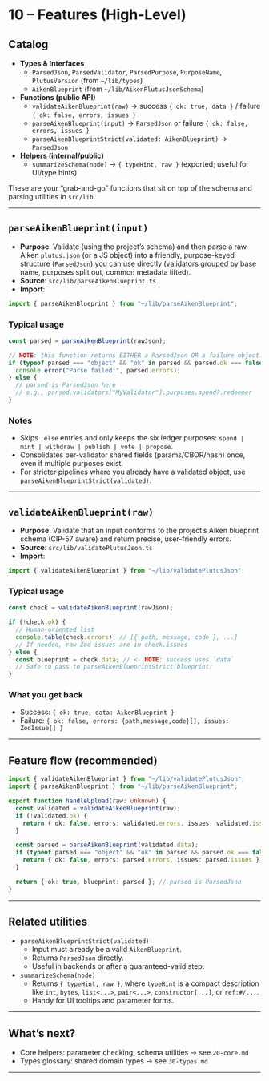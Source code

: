 # 10 – Features (High-Level)

## Catalog

- **Types & Interfaces**
  - `ParsedJson`, `ParsedValidator`, `ParsedPurpose`, `PurposeName`, `PlutusVersion` (from `~/lib/types`)
  - `AikenBlueprint` (from `~/lib/AikenPlutusJsonSchema`)
- **Functions (public API)**
  - `validateAikenBlueprint(raw)` → success `{ ok: true, data }` / failure `{ ok: false, errors, issues }`
  - `parseAikenBlueprint(input)` → `ParsedJson` or failure `{ ok: false, errors, issues }`
  - `parseAikenBlueprintStrict(validated: AikenBlueprint)` → `ParsedJson`
- **Helpers (internal/public)**
  - `summarizeSchema(node)` → `{ typeHint, raw }` (exported; useful for UI/type hints)

These are your “grab-and-go” functions that sit on top of the schema and parsing utilities in `src/lib`.

---

## `parseAikenBlueprint(input)`

- **Purpose**: Validate (using the project’s schema) and then parse a raw Aiken `plutus.json` (or a JS object) into a friendly, purpose-keyed structure (`ParsedJson`) you can use directly (validators grouped by base name, purposes split out, common metadata lifted).
- **Source**: `src/lib/parseAikenBlueprint.ts`
- **Import**:

```ts
import { parseAikenBlueprint } from "~/lib/parseAikenBlueprint";
```

### Typical usage

```ts
const parsed = parseAikenBlueprint(rawJson);

// NOTE: this function returns EITHER a ParsedJson OR a failure object.
if (typeof parsed === "object" && "ok" in parsed && parsed.ok === false) {
  console.error("Parse failed:", parsed.errors);
} else {
  // parsed is ParsedJson here
  // e.g., parsed.validators["MyValidator"].purposes.spend?.redeemer
}
```

### Notes

- Skips `.else` entries and only keeps the six ledger purposes: `spend | mint | withdraw | publish | vote | propose`.
- Consolidates per-validator shared fields (params/CBOR/hash) once, even if multiple purposes exist.
- For stricter pipelines where you already have a validated object, use `parseAikenBlueprintStrict(validated)`.

---

## `validateAikenBlueprint(raw)`

- **Purpose**: Validate that an input conforms to the project’s Aiken blueprint schema (CIP-57 aware) and return precise, user-friendly errors.
- **Source**: `src/lib/validatePlutusJson.ts`
- **Import**:

```ts
import { validateAikenBlueprint } from "~/lib/validatePlutusJson";
```

### Typical usage

```ts
const check = validateAikenBlueprint(rawJson);

if (!check.ok) {
  // Human-oriented list
  console.table(check.errors); // [{ path, message, code }, ...]
  // If needed, raw Zod issues are in check.issues
} else {
  const blueprint = check.data; // <- NOTE: success uses `data`
  // Safe to pass to parseAikenBlueprintStrict(blueprint)
}
```

### What you get back

- Success: `{ ok: true, data: AikenBlueprint }`
- Failure: `{ ok: false, errors: {path,message,code}[], issues: ZodIssue[] }`

---

## Feature flow (recommended)

```ts
import { validateAikenBlueprint } from "~/lib/validatePlutusJson";
import { parseAikenBlueprint } from "~/lib/parseAikenBlueprint";

export function handleUpload(raw: unknown) {
  const validated = validateAikenBlueprint(raw);
  if (!validated.ok) {
    return { ok: false, errors: validated.errors, issues: validated.issues };
  }

  const parsed = parseAikenBlueprint(validated.data);
  if (typeof parsed === "object" && "ok" in parsed && parsed.ok === false) {
    return { ok: false, errors: parsed.errors, issues: parsed.issues };
  }

  return { ok: true, blueprint: parsed }; // parsed is ParsedJson
}
```

---

## Related utilities

- `parseAikenBlueprintStrict(validated)`
  - Input must already be a valid `AikenBlueprint`.
  - Returns `ParsedJson` directly.
  - Useful in backends or after a guaranteed-valid step.
- `summarizeSchema(node)`
  - Returns `{ typeHint, raw }`, where `typeHint` is a compact description like `int`, `bytes`, `list<...>`, `pair<...>`, `constructor[...]`, or `ref:#/...`.
  - Handy for UI tooltips and parameter forms.

---

## What’s next?

- Core helpers: parameter checking, schema utilities → see `20-core.md`
- Types glossary: shared domain types → see `30-types.md`

---
